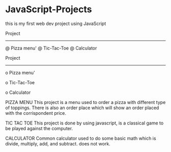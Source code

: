 # JavaScript-Projects
this is my first web dev project using JavaScript

Project
__________________________________________________
@ Pizza menu'
@ Tic-Tac-Toe
@ Calculator

Project
__________________________________________________

o Pizza menu'

o Tic-Tac-Toe

o Calculator


PIZZA MENU
This project is a menu used to order a pizza with different type of toppings.
There is also an order place which will show an order placed with the corrispondent price.

TIC TAC TOE 
This project is done by using javascript, is a classical game to be played against the computer.

CALCULATOR 
Common calculator used to do some basic math which is divide, multiply, add, and subtract.
does not work.
